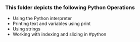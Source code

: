 ### This folder depicts the following Python Operations
- Using the Python interpreter
- Printing text and variables using print
- Using strings
- Working with indexing and slicing in #python
